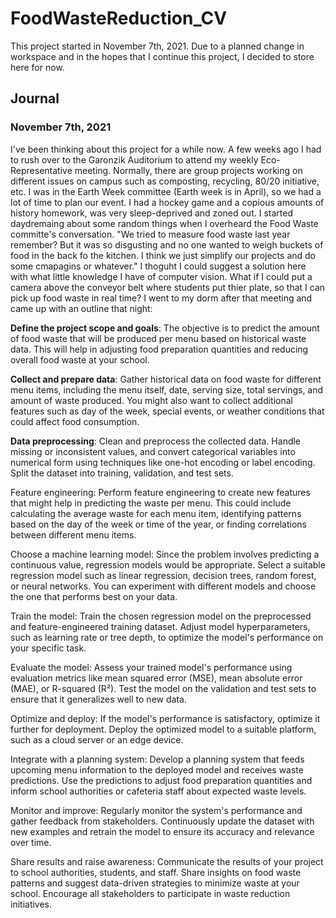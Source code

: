 # FoodWasteReduction_CV

This project started in November 7th, 2021. Due to a planned change in workspace and in the hopes that I continue this project, I decided to store here for now.

## Journal

### November 7th, 2021

I've been thinking about this project for a while now. A few weeks ago I had to rush over to the Garonzik Auditorium to attend my weekly Eco-Representative meeting. Normally, there are group projects working on different issues on campus such as composting, recycling, 80/20 initiative, etc. I was in the Earth Week committee (Earth week is in April), so we had a lot of time to plan our event. I had a hockey game and a copious amounts of history homework, was very sleep-deprived and zoned out. I started daydremaing about some random things when I overheard the Food Waste committe's conversation. "We tried to measure food waste last year remember? But it was so disgusting and no one wanted to weigh buckets of food in the back fo the kitchen. I think we just simplify our projects and do some cmapagins or whatever." I thoguht I could suggest a solution here with what little knowledge I have of computer vision. What if I could put a camera above the conveyor belt where students put thier plate, so that I can pick up food waste in real time? I went to my dorm after that meeting and came up with an outline that night:

**Define the project scope and goals**:
The objective is to predict the amount of food waste that will be produced per menu based on historical waste data. This will help in adjusting food preparation quantities and reducing overall food waste at your school.

**Collect and prepare data**:
Gather historical data on food waste for different menu items, including the menu itself, date, serving size, total servings, and amount of waste produced. You might also want to collect additional features such as day of the week, special events, or weather conditions that could affect food consumption.

**Data preprocessing**:
Clean and preprocess the collected data. Handle missing or inconsistent values, and convert categorical variables into numerical form using techniques like one-hot encoding or label encoding. Split the dataset into training, validation, and test sets.

Feature engineering:
Perform feature engineering to create new features that might help in predicting the waste per menu. This could include calculating the average waste for each menu item, identifying patterns based on the day of the week or time of the year, or finding correlations between different menu items.

Choose a machine learning model:
Since the problem involves predicting a continuous value, regression models would be appropriate. Select a suitable regression model such as linear regression, decision trees, random forest, or neural networks. You can experiment with different models and choose the one that performs best on your data.

Train the model:
Train the chosen regression model on the preprocessed and feature-engineered training dataset. Adjust model hyperparameters, such as learning rate or tree depth, to optimize the model's performance on your specific task.

Evaluate the model:
Assess your trained model's performance using evaluation metrics like mean squared error (MSE), mean absolute error (MAE), or R-squared (R²). Test the model on the validation and test sets to ensure that it generalizes well to new data.

Optimize and deploy:
If the model's performance is satisfactory, optimize it further for deployment. Deploy the optimized model to a suitable platform, such as a cloud server or an edge device.

Integrate with a planning system:
Develop a planning system that feeds upcoming menu information to the deployed model and receives waste predictions. Use the predictions to adjust food preparation quantities and inform school authorities or cafeteria staff about expected waste levels.

Monitor and improve:
Regularly monitor the system's performance and gather feedback from stakeholders. Continuously update the dataset with new examples and retrain the model to ensure its accuracy and relevance over time.

Share results and raise awareness:
Communicate the results of your project to school authorities, students, and staff. Share insights on food waste patterns and suggest data-driven strategies to minimize waste at your school. Encourage all stakeholders to participate in waste reduction initiatives.
